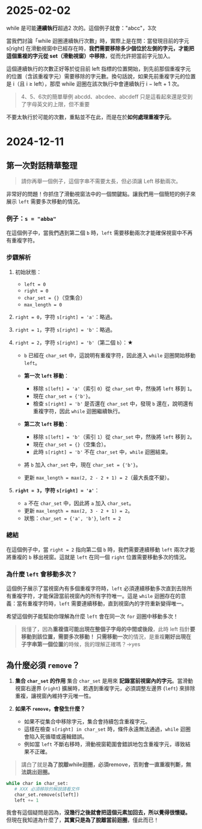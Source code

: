 # 2025-02-02
while 是可能**連續執行**超過2 次的。這個例子就會："abcc"，3次

當我們討論「while 迴圈連續執行次數」時，實際上是在問：當發現目前的字元 s[right] 在滑動視窗中已經存在時，**我們需要移除多少個位於左側的字元，才能把這個重複的字元從 set（滑動視窗）中移除**，從而允許把當前字元加入。

這個連續執行的次數正好等於從目前 left 指標的位置開始，到先前那個重複字元的位置（含該重複字元）需要移除的字元數。換句話說，如果先前重複字元的位置是 i（且 i ≥ left），那麼 while 迴圈在該次執行中會連續執行 i − left + 1 次。

> 4、5、6次的簡單舉例
abcdd、abcdee、abcdeff
只是這看起來還是受到了字母英文的上限，但不重要

不要太執行於可能的次數，重點並不在此，而是在於**如何處理重複字元**。

# 2024-12-11

## 第一次對話精華整理

> 請你再舉一個例子，這個字串不需要太長，但必須讓 Left 移動兩次。

非常好的問題！你抓住了滑動視窗法中的一個關鍵點。讓我們用一個簡短的例子來展示 `left` 需要多次移動的情況。

### 例子：`s = "abba"`

在這個例子中，當我們遇到第二個 `b` 時，`left` 需要移動兩次才能確保視窗中不再有重複字符。

### 步驟解析

1. 初始狀態：
   - `left = 0`
   - `right = 0`
   - `char_set = {}`（空集合）
   - `max_length = 0`

2. `right = 0`，字符 `s[right] = 'a'`：略過。
3. `right = 1`，字符 `s[right] = 'b'`：略過。

4. `right = 2`，字符 `s[right] = 'b'`（第二個 `b`）：★
   - `b` 已經在 `char_set` 中，這說明有重複字符，因此進入 `while` 迴圈開始移動 `left`。

   - **第一次 `left` 移動**：
     - 移除 `s[left] = 'a'`（索引 `0`）從 `char_set` 中，然後將 `left` 移到 `1`。
     - 現在 `char_set = {'b'}`。
     - 檢查 `s[right] = 'b'` 是否還在 `char_set` 中，發現 `b` 還在，說明還有重複字符，因此 `while` 迴圈繼續執行。

   - **第二次 `left` 移動**：
     - 移除 `s[left] = 'b'`（索引 `1`）從 `char_set` 中，然後將 `left` 移到 `2`。
     - 現在 `char_set = {}`（空集合）。
     - 此時 `s[right] = 'b'` 不在 `char_set` 中，`while` 迴圈結束。

   - 將 `b` 加入 `char_set` 中，現在 `char_set = {'b'}`。
   - 更新 `max_length = max(2, 2 - 2 + 1) = 2`（最大長度不變）。

5. **`right = 3`，字符 `s[right] = 'a'`**：
   - `a` 不在 `char_set` 中，因此將 `a` 加入 `char_set`。
   - 更新 `max_length = max(2, 3 - 2 + 1) = 2`。
   - 狀態：`char_set = {'a', 'b'}`, `left = 2`

### 總結

在這個例子中，當 `right = 2` 指向第二個 `b` 時，我們需要連續移動 `left` 兩次才能將重複的 `b` 移出視窗。這就是 `left` 在同一個 `right` 位置需要移動多次的情況。

### 為什麼 `left` 會移動多次？

這個例子展示了當視窗內有多個重複字符時，`left` 必須連續移動多次直到去除所有重複字符，才能保證當前視窗內的所有字符唯一。這是 `while` 迴圈存在的意義：當有重複字符時，`left` 需要連續移動，直到視窗內的字符重新變得唯一。

希望這個例子能幫助你理解為什麼 `left` 會在同一次 `for` 迴圈中移動多次！

> 我懂了，因為**重複值可能出現在整個子字母的中間或後段**，此時 left 指針**要移動到該位置，需要多次移動！**
> **只需移動一次**的情況，是重複**剛好出現在子字串第一個位置**的時候，我的理解正確嗎？→yes


## **為什麼必須 `remove`？**

1. **集合 `char_set` 的作用**
   集合 `char_set` 是用來 **記錄當前視窗內的字元**。當滑動視窗右邊界 (`right`) 擴展時，若遇到重複字元，必須調整左邊界 (`left`) 來排除重複，讓視窗內維持字元唯一性。

2. **如果不 `remove`，會發生什麼？**
   - 如果不從集合中移除字元，集合會持續包含重複字元。
   - 這樣在檢查 `s[right] in char_set` 時，條件永遠無法通過，`while` 迴圈會陷入死循環或邏輯錯誤。
   - 例如當 `left` 不斷右移時，滑動視窗範圍會錯誤地包含重複字元，導致結果不正確。

> 講白了就是**為了脫離while迴圈，必須remove，否則會一直重複判斷，無法跳出迴圈。**

```python
while char in char_set:
   # XXX 必須移除的解說請看文件
   char_set.remove(s[left])
   left += 1
```

我會有這個疑問是因為，**沒幾行之後就會把這個元素加回去，所以覺得很懷疑。**
但現在我知道為什麼了，**其實只是為了脫離當前迴圈**，僅此而已！
